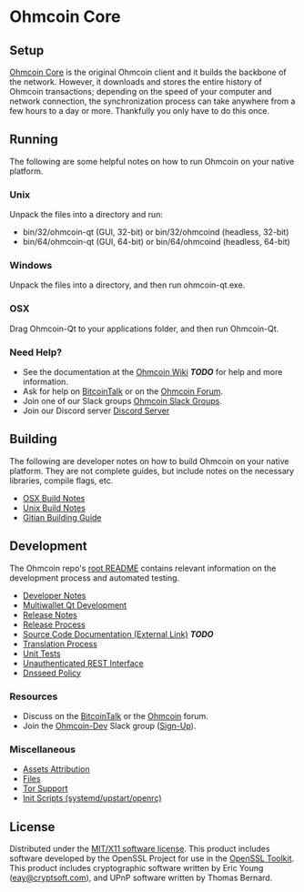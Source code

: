 Ohmcoin Core
=====================

Setup
---------------------
[Ohmcoin Core](http://ohmcoin.org/wallet) is the original Ohmcoin client and it builds the backbone of the network. However, it downloads and stores the entire history of Ohmcoin transactions; depending on the speed of your computer and network connection, the synchronization process can take anywhere from a few hours to a day or more. Thankfully you only have to do this once.

Running
---------------------
The following are some helpful notes on how to run Ohmcoin on your native platform.

### Unix

Unpack the files into a directory and run:

- bin/32/ohmcoin-qt (GUI, 32-bit) or bin/32/ohmcoind (headless, 32-bit)
- bin/64/ohmcoin-qt (GUI, 64-bit) or bin/64/ohmcoind (headless, 64-bit)

### Windows

Unpack the files into a directory, and then run ohmcoin-qt.exe.

### OSX

Drag Ohmcoin-Qt to your applications folder, and then run Ohmcoin-Qt.

### Need Help?

* See the documentation at the [Ohmcoin Wiki](https://en.bitcoin.it/wiki/Main_Page) ***TODO***
for help and more information.
* Ask for help on [BitcoinTalk](https://bitcointalk.org/index.php?topic=1262920.0) or on the [Ohmcoin Forum](http://forum.ohmcoin.org/).
* Join one of our Slack groups [Ohmcoin Slack Groups](https://ohmcoin.org/slack-logins/).
* Join our Discord server [Discord Server](https://discord.gg/dTRhamf)

Building
---------------------
The following are developer notes on how to build Ohmcoin on your native platform. They are not complete guides, but include notes on the necessary libraries, compile flags, etc.

- [OSX Build Notes](build-macos.md)
- [Unix Build Notes](build-unix.md)
- [Gitian Building Guide](gitian-building.md)

Development
---------------------
The Ohmcoin repo's [root README](https://github.com/theohmproject/Ohmcoin/blob/master/README.md) contains relevant information on the development process and automated testing.

- [Developer Notes](developer-notes.md)
- [Multiwallet Qt Development](multiwallet-qt.md)
- [Release Notes](release-notes.md)
- [Release Process](release-process.md)
- [Source Code Documentation (External Link)](https://dev.visucore.com/bitcoin/doxygen/) ***TODO***
- [Translation Process](translation_process.md)
- [Unit Tests](unit-tests.md)
- [Unauthenticated REST Interface](REST-interface.md)
- [Dnsseed Policy](dnsseed-policy.md)

### Resources

* Discuss on the [BitcoinTalk](https://bitcointalk.org/index.php?topic=1262920.0) or the [Ohmcoin](http://forum.ohmcoin.org/) forum.
* Join the [Ohmcoin-Dev](https://ohmcoin-dev.slack.com/) Slack group ([Sign-Up](https://ohmcoin-dev.herokuapp.com/)).

### Miscellaneous
- [Assets Attribution](assets-attribution.md)
- [Files](files.md)
- [Tor Support](tor.md)
- [Init Scripts (systemd/upstart/openrc)](init.md)

License
---------------------
Distributed under the [MIT/X11 software license](http://www.opensource.org/licenses/mit-license.php).
This product includes software developed by the OpenSSL Project for use in the [OpenSSL Toolkit](https://www.openssl.org/). This product includes
cryptographic software written by Eric Young ([eay@cryptsoft.com](mailto:eay@cryptsoft.com)), and UPnP software written by Thomas Bernard.
